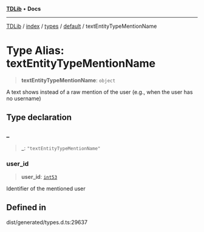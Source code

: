 [**TDLib**](../../../../../../README.md) • **Docs**

***

[TDLib](../../../../../../modules.md) / [index](../../../../../README.md) / [types](../../../README.md) / [default](../README.md) / textEntityTypeMentionName

# Type Alias: textEntityTypeMentionName

> **textEntityTypeMentionName**: `object`

A text shows instead of a raw mention of the user (e.g., when the user has no username)

## Type declaration

### \_

> **\_**: `"textEntityTypeMentionName"`

### user\_id

> **user\_id**: [`int53`](int53.md)

Identifier of the mentioned user

## Defined in

dist/generated/types.d.ts:29637
